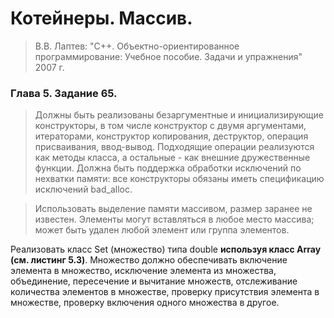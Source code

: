 # Котейнеры. Массив.
> В.В. Лаптев: "C++. Объектно-ориентированное программирование: Учебное пособие. Задачи и упражнения" 2007 г.

### Глава 5. Задание 65.
>Должны быть реализованы безаргументные и инициализирующие конструкторы, в том числе конструктор с двумя аргументами, итераторами, конструктор копирования, деструктор, операция присваивания, ввод-вывод. Подходящие операции реализуются как методы класса, а остальные - как внешние дружественные функции. Должна быть поддержка обработки исключений по нехватки памяти: все конструкторы обязаны иметь спецификацию исключений bad_alloc.

>Использовать выделение памяти массивом, размер заранее не известен. Элементы могут вставляться в любое место массива; может быть удален любой элемент или группа элементов.

Реализовать класс Set (множество) типа double **используя класс Array (см. листинг 5.3)**. Множество должно обеспечивать включение элемента в множество, исключение элемента из множества, объединение, пересечение и вычитание множеств, отслеживание количества элементов в множестве, проверку присутствия элемента в множестве, проверку включения одного множества в другое.
